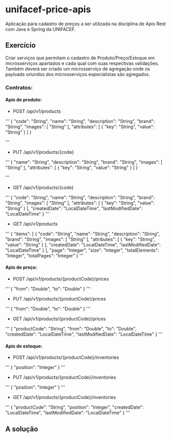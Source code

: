 # unifacef-price-apis
Aplicação para cadastro de preços a ser utilizada na disciplina de Apis Rest com Java e Spring da UNIFACEF. 

## Exercício

Criar serviços que permitam o cadastro de Produto/Preço/Estoque em microsserviços apartados e cada qual com suas respectivas validações.
Também deverá ser criado um microsserviço de agregação onde os payloads oriundos dos microsserviços especialistas são agregados.

### Contratos:

#### Apis de produto:

- POST /api/v1/products

'''
{
  "code": "String",
  "name": "String",
  "description": "String",
  "brand": "String",
  "images": [
    "String"
  ],
  "attributes": [
    {
      "key": "String",
      "value": "String"
    }
  ]
}

'''


- PUT /api/v1/products/{code}

'''
{
  "name": "String",
  "description": "String",
  "brand": "String",
  "images": [
    "String"
  ],
  "attributes": [
    {
      "key": "String",
      "value": "String"
    }
  ]
}

'''

- GET /api/v1/products/{code}

'''
{
  "code": "String",
  "name": "String",
  "description": "String",
  "brand": "String",
  "images": [
    "String"
  ],
  "attributes": [
    {
      "key": "String",
      "value": "String"
    }
  ],
  "createdDate": "LocalDateTime",
  "lastModifiedDate": "LocalDateTime"
}
'''

- GET /api/v1/products

'''
{
  "items": [
    {
      "code": "String",
      "name": "String",
      "description": "String",
      "brand": "String",
      "images": [
        "String"
      ],
      "attributes": [
        {
          "key": "String",
          "value": "String"
        }
      ],
      "createdDate": "LocalDateTime",
      "lastModifiedDate": "LocalDateTime"
    }
  ],
  "page": "Integer",
  "size": "Integer",
  "totalElements": "Integer",
  "totalPages": "Integer"
}
'''

#### Apis de preço:

- POST /api/v1/products/{productCode}/prices

'''
{
  "from": "Double",
  "to": "Double"
}
'''


- PUT /api/v1/products/{productCode}/prices

'''
{
  "from": "Double",
  "to": "Double"
}
'''

- GET /api/v1/products/{productCode}/prices

'''
{
  "productCode": "String",
  "from": "Double",
  "to": "Double",
  "createdDate": "LocalDateTime",
  "lastModifiedDate": "LocalDateTime"
}
'''


#### Apis de estoque:

- POST /api/v1/products/{productCode}/inventories

'''
{
  "position": "Integer"
}
'''

- PUT /api/v1/products/{productCode}/inventories

'''
{
  "position": "Integer"
}
'''

- GET /api/v1/products/{productCode}/inventories

'''
{
  "productCode": "String",
  "position": "Integer",
  "createdDate": "LocalDateTime",
  "lastModifiedDate": "LocalDateTime"
}
'''

## A solução



